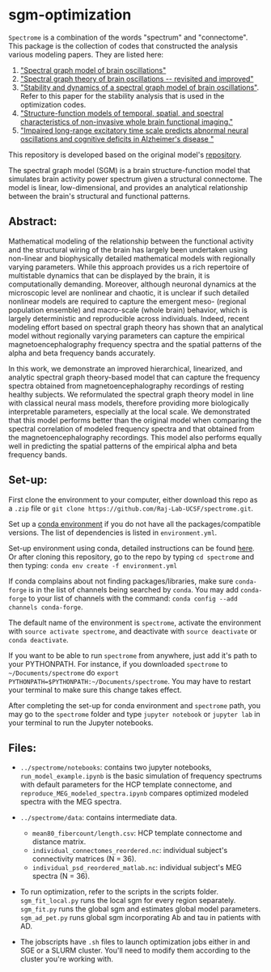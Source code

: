 # sgm-optimization

`Spectrome` is a combination of the words "spectrum" and "connectome". This package is the collection of codes that constructed the analysis various modeling papers. They are listed here:

1. ["Spectral graph model of brain oscillations"](https://onlinelibrary.wiley.com/doi/full/10.1002/hbm.24991)
2. ["Spectral graph theory of brain oscillations -- revisited and improved"](https://www.sciencedirect.com/science/article/pii/S1053811922000490)
3. ["Stability and dynamics of a spectral graph model of brain oscillations"](https://direct.mit.edu/netn/article/7/1/48/112205/Stability-and-dynamics-of-a-spectral-graph-model). Refer to this paper for the stability analysis that is used in the optimization codes.
4. ["Structure-function models of temporal, spatial, and spectral characteristics of non-invasive whole brain functional imaging."](https://www.frontiersin.org/journals/neuroscience/articles/10.3389/fnins.2022.959557/full)
5. ["Impaired long-range excitatory time scale predicts abnormal neural oscillations and cognitive deficits in Alzheimer's disease "](https://www.researchsquare.com/article/rs-2579392/v3)

This repository is developed based on the original model's [repository](https://github.com/Raj-Lab-UCSF/spectrome).

The spectral graph model (SGM) is a brain structure-function model that simulates brain activity power spectrum given a structural connectome. The model is linear, low-dimensional, and provides an analytical relationship between the brain's structural and functional patterns.


## Abstract:
Mathematical modeling of the relationship between the functional activity and the structural wiring of the brain has largely been undertaken using non-linear and biophysically detailed mathematical models with regionally varying parameters. While this approach provides us a rich repertoire of multistable dynamics that can be displayed by the brain, it is computationally demanding. Moreover, although neuronal dynamics at the microscopic level are nonlinear and chaotic, it is unclear if such detailed nonlinear models are required to capture the emergent meso- (regional population ensemble) and macro-scale (whole brain) behavior, which is largely deterministic and reproducible across individuals. Indeed, recent modeling effort based on spectral graph theory has shown that an analytical model without regionally varying parameters can capture the empirical magnetoencephalography frequency spectra and the spatial patterns of the alpha and beta frequency bands accurately. 

In this work, we demonstrate an improved hierarchical, linearized, and analytic spectral graph theory-based model that can capture the frequency spectra obtained from magnetoencephalography recordings of resting healthy subjects. We reformulated the spectral graph theory model in line with classical neural mass models, therefore providing more biologically interpretable parameters, especially at the local scale. We demonstrated that this model performs better than the original model when comparing the spectral correlation of modeled frequency spectra and that obtained from the magnetoencephalography recordings. This model also performs equally well in predicting the spatial patterns of the empirical alpha and beta frequency bands.

## Set-up:

First clone the environment to your computer, either download this repo as a `.zip` file or `git clone https://github.com/Raj-Lab-UCSF/spectrome.git`.

Set up a [conda environment](https://docs.conda.io/projects/conda/en/latest/user-guide/getting-started.html) if you do not have all the packages/compatible versions. The list of dependencies is listed in `environment.yml`.

Set-up environment using conda, detailed instructions can be found [here](https://docs.conda.io/projects/conda/en/latest/user-guide/tasks/manage-environments.html). Or after cloning this repository, go to the repo by typing `cd spectrome` and then typing:
`conda env create -f environment.yml`

If conda complains about not finding packages/libraries, make sure `conda-forge` is in the list of channels being searched by `conda`.
You may add `conda-forge` to your list of channels with the command: `conda config --add channels conda-forge`.

The default name of the environment is `spectrome`, activate the environment with `source activate spectrome`, and deactivate with `source deactivate` or `conda deactivate`.

If you want to be able to run `spectrome` from anywhere, just add it's path to your PYTHONPATH. For instance, if you downloaded `spectrome` to `~/Documents/spectrome` do `export PYTHONPATH=$PYTHONPATH:~/Documents/spectrome`. You may have to restart your terminal to make sure this change takes effect.

After completing the set-up for conda environment and `spectrome` path, you may go to the `spectrome` folder and type `jupyter notebook` or `jupyter lab` in your terminal to run the Jupyter notebooks.

## Files:
 - `../spectrome/notebooks`: contains two jupyter notebooks, `run_model_example.ipynb` is the basic simulation of frequency spectrums with default parameters for the HCP template connectome, and `reproduce_MEG_modeled_spectra.ipynb` compares optimized modeled spectra with the MEG spectra.

 - `../spectrome/data`: contains intermediate data.
    - `mean80_fibercount/length.csv`: HCP template connectome and distance matrix.
    - `individual_connectomes_reordered.nc`: individual subject's connectivity matrices (N = 36).
    - `individual_psd_reordered_matlab.nc`: individual subject's MEG spectra (N = 36).

- To run optimization, refer to the scripts in the scripts folder. `sgm_fit_local.py` runs the local sgm for every region separately. `sgm_fit.py` runs the global sgm and estimates global model parameters. `sgm_ad_pet.py` runs global sgm incorporating Ab and tau in patients with AD. 

- The jobscripts have `.sh` files to launch optimization jobs either in and SGE or a SLURM cluster. You'll need to modify them according to the cluster you're working with. 
